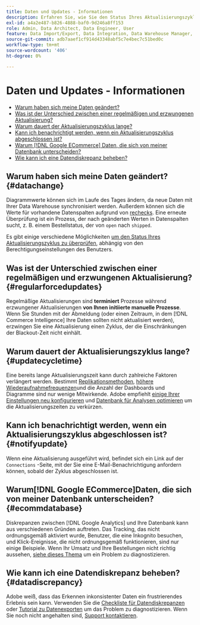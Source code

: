 ```yaml
---
title: Daten und Updates - Informationen
description: Erfahren Sie, wie Sie den Status Ihres Aktualisierungszyklus überprüfen können.
exl-id: a4a2e487-b826-4888-baf0-9d246a8ff153
role: Admin, Data Architect, Data Engineer, User
feature: Data Import/Export, Data Integration, Data Warehouse Manager, Commerce Tables
source-git-commit: adb7aaef1cf914d43348abf5c7e4bec7c51bed0c
workflow-type: tm+mt
source-wordcount: '406'
ht-degree: 0%

---
```


# Daten und Updates - Informationen

* [Warum haben sich meine Daten geändert?](#datachange)
* [Was ist der Unterschied zwischen einer regelmäßigen und erzwungenen Aktualisierung?](#regularforcedupdates)
* [Warum dauert der Aktualisierungszyklus lange?](#updatecycletime)
* [Kann ich benachrichtigt werden, wenn ein Aktualisierungszyklus abgeschlossen ist?](#notifyupdate)
* [Warum [!DNL Google ECommerce] Daten, die sich von meiner Datenbank unterscheiden?](#ecommdatabase)
* [Wie kann ich eine Datendiskrepanz beheben?](#datadiscrepancy)

## Warum haben sich meine Daten geändert? {#datachange}

Diagrammwerte können sich im Laufe des Tages ändern, da neue Daten mit Ihrer Data Warehouse synchronisiert werden. Außerdem können sich die Werte für vorhandene Datenspalten aufgrund von [rechecks](../data-warehouse-mgr/cfg-data-rechecks.md). Eine erneute Überprüfung ist ein Prozess, der nach geänderten Werten in Datenspalten sucht, z. B. einem Bestellstatus, der von `open` nach `shipped`.

Es gibt einige verschiedene Möglichkeiten [um den Status Ihres Aktualisierungszyklus zu überprüfen](../../best-practices/check-update-cycle.md), abhängig von den Berechtigungseinstellungen des Benutzers.

## Was ist der Unterschied zwischen einer regelmäßigen und erzwungenen Aktualisierung? {#regularforcedupdates}

Regelmäßige Aktualisierungen sind **terminiert** Prozesse während erzwungener Aktualisierungen **von Ihnen initiierte manuelle Prozesse**. Wenn Sie Stunden mit der Abmeldung (oder einen Zeitraum, in dem [!DNL Commerce Intelligence] Ihre Daten sollten nicht aktualisiert werden), erzwingen Sie eine Aktualisierung einen Zyklus, der die Einschränkungen der Blackout-Zeit nicht einhält.

## Warum dauert der Aktualisierungszyklus lange? {#updatecycletime}

Eine bereits lange Aktualisierungszeit kann durch zahlreiche Faktoren verlängert werden. Bestimmt [Replikationsmethoden](../data-warehouse-mgr/cfg-replication-methods.md), [höhere Wiederaufnahmefrequenzen](../data-warehouse-mgr/cfg-data-rechecks.md)und die Anzahl der Dashboards und Diagramme sind nur wenige Mitwirkende. Adobe empfiehlt [einige Ihrer Einstellungen neu konfigurieren](../../best-practices/reduce-update-cycle-time.md) und [Datenbank für Analysen optimieren](../../best-practices/opt-db-analysis.md) um die Aktualisierungszeiten zu verkürzen.

## Kann ich benachrichtigt werden, wenn ein Aktualisierungszyklus abgeschlossen ist? {#notifyupdate}

Wenn eine Aktualisierung ausgeführt wird, befindet sich ein Link auf der `Connections` -Seite, mit der Sie eine E-Mail-Benachrichtigung anfordern können, sobald der Zyklus abgeschlossen ist.

## Warum[!DNL Google ECommerce]Daten, die sich von meiner Datenbank unterscheiden? {#ecommdatabase}

Diskrepanzen zwischen [!DNL Google Analytics] und Ihre Datenbank kann aus verschiedenen Gründen auftreten. Das Tracking, das nicht ordnungsgemäß aktiviert wurde, Benutzer, die eine Inkognito besuchen, und Klick-Ereignisse, die nicht ordnungsgemäß funktionieren, sind nur einige Beispiele. Wenn Ihr Umsatz und Ihre Bestellungen nicht richtig aussehen, [siehe dieses Thema](https://experienceleague.adobe.com/docs/commerce-knowledge-base/kb/troubleshooting/miscellaneous/diagnosing-google-ecommerce-revenue-discrepancies.html) um ein Problem zu diagnostizieren.

## Wie kann ich eine Datendiskrepanz beheben? {#datadiscrepancy}

Adobe weiß, dass das Erkennen inkonsistenter Daten ein frustrierendes Erlebnis sein kann. Verwenden Sie die [Checkliste für Datendiskrepanzen](https://experienceleague.adobe.com/docs/commerce-knowledge-base/kb/troubleshooting/miscellaneous/diagnosing-a-data-discrepancy.html) oder [Tutorial zu Datenexporten](https://experienceleague.adobe.com/docs/commerce-knowledge-base/kb/troubleshooting/miscellaneous/using-data-exports-to-pinpoint-discrepancies.html) um das Problem zu diagnostizieren. Wenn Sie noch nicht angehalten sind, [Support kontaktieren](https://experienceleague.adobe.com/docs/commerce-knowledge-base/kb/troubleshooting/miscellaneous/mbi-service-policies.html).
